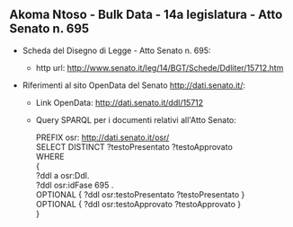 ## Akoma Ntoso - Bulk Data - 14a legislatura - Atto Senato n. 695 ##

* Scheda del Disegno di Legge - Atto Senato n. 695:
	* http url: http://www.senato.it/leg/14/BGT/Schede/Ddliter/15712.htm

* Riferimenti al sito OpenData del Senato http://dati.senato.it/:
	* Link OpenData: http://dati.senato.it/ddl/15712
	* Query SPARQL per i documenti relativi all'Atto Senato:

        PREFIX osr: <http://dati.senato.it/osr/>  
		SELECT DISTINCT ?testoPresentato ?testoApprovato  
		WHERE  
		{  
		    ?ddl a osr:Ddl.  
		    ?ddl osr:idFase 695 .  
		    OPTIONAL { ?ddl osr:testoPresentato ?testoPresentato }  
		    OPTIONAL { ?ddl osr:testoApprovato ?testoApprovato }  
		}
		